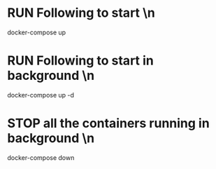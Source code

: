# RUN Following to start \n
docker-compose up
# RUN Following to start in background \n
docker-compose up -d
# STOP all the containers running in background \n
docker-compose down
